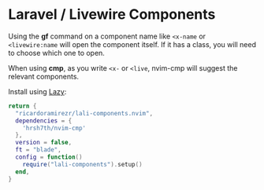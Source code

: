 # Laravel / Livewire Components

Using the **gf** command on a component name like ```<x-name``` or ```<livewire:name``` will open the component itself. If it has a class, you will need to choose which one to open.

When using **cmp**, as you write ```<x-``` or ```<live```, nvim-cmp will suggest the relevant components.

Install using [Lazy](https://github.com/folke/lazy.nvim):
```lua
return {
  "ricardoramirezr/lali-components.nvim",
  dependencies = {
    'hrsh7th/nvim-cmp'
  },
  version = false,
  ft = "blade",
  config = function()
    require("lali-components").setup()
  end,
}
```

